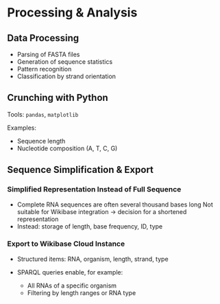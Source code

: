 # Processing & Analysis

## Data Processing

* Parsing of FASTA files
* Generation of sequence statistics
* Pattern recognition
* Classification by strand orientation

## Crunching with Python

Tools: `pandas`, `matplotlib`

Examples:

* Sequence length
* Nucleotide composition (A, T, C, G)

## Sequence Simplification & Export

### Simplified Representation Instead of Full Sequence

* Complete RNA sequences are often several thousand bases long
  Not suitable for Wikibase integration → decision for a shortened representation
* Instead: storage of length, base frequency, ID, type

### Export to Wikibase Cloud Instance

* Structured items: RNA, organism, length, strand, type
* SPARQL queries enable, for example:

  * All RNAs of a specific organism
  * Filtering by length ranges or RNA type
